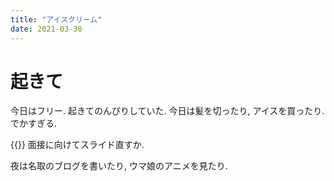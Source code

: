 ```yaml
---
title: "アイスクリーム"
date: 2021-03-30
---
```


# 起きて
今日はフリー. 起きてのんびりしていた. 今日は髪を切ったり, アイスを買ったり. でかすぎる.

{{<tweet user="dango_bot" id="1376801490065448961">}}
面接に向けてスライド直すか.

夜は名取のブログを書いたり, ウマ娘のアニメを見たり.